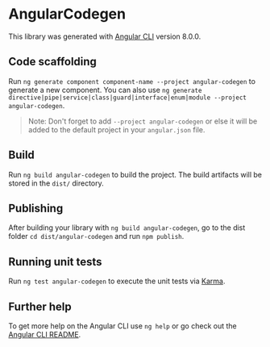 # AngularCodegen

This library was generated with [Angular CLI](https://github.com/angular/angular-cli) version 8.0.0.

## Code scaffolding

Run `ng generate component component-name --project angular-codegen` to generate a new component. You can also use `ng generate directive|pipe|service|class|guard|interface|enum|module --project angular-codegen`.
> Note: Don't forget to add `--project angular-codegen` or else it will be added to the default project in your `angular.json` file. 

## Build

Run `ng build angular-codegen` to build the project. The build artifacts will be stored in the `dist/` directory.

## Publishing

After building your library with `ng build angular-codegen`, go to the dist folder `cd dist/angular-codegen` and run `npm publish`.

## Running unit tests

Run `ng test angular-codegen` to execute the unit tests via [Karma](https://karma-runner.github.io).

## Further help

To get more help on the Angular CLI use `ng help` or go check out the [Angular CLI README](https://github.com/angular/angular-cli/blob/master/README.md).
